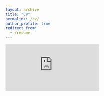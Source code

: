 ```yaml
---
layout: archive
title: "CV"
permalink: /cv/
author_profile: true
redirect_from:
  - /resume
---
```

<embed src="https://snehjp2.github.io/CV.pdf" type="application/pdf" />
